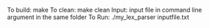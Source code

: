 To build: 
	make
To clean:
	make clean
Input:
	 input file in command line argument in the same folder
To Run: 
	./my_lex_parser inputfile.txt
